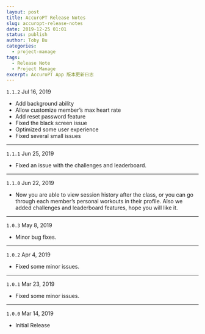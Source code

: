 ```yaml
---
layout: post
title: AccuroPT Release Notes
slug: accuropt-release-notes
date: 2019-12-25 01:01
status: publish
author: Toby Bu
categories: 
  - project-manage
tags: 
  - Release Note
  - Project Manage
excerpt: AccuroPT App 版本更新日志
---
```




`1.1.2` Jul 16, 2019
- Add background ability
- Allow customize member’s max heart rate
- Add reset password feature
- Fixed the black screen issue
- Optimized some user experience
- Fixed several small issues
---- 
`1.1.1` Jun 25, 2019 
- Fixed an issue with the challenges and leaderboard.
---- 
`1.1.0` Jun 22, 2019
- Now you are able to view session history after the class, or you can go through each member’s personal workouts in their profile. Also we added challenges and leaderboard features, hope you will like it.
---- 
`1.0.3` May 8, 2019
- Minor bug fixes.
---- 
`1.0.2` Apr 4, 2019
- Fixed some minor issues.
---- 
`1.0.1` Mar 23, 2019
- Fixed some minor issues.
---- 
`1.0.0` Mar 14, 2019
- Initial Release
